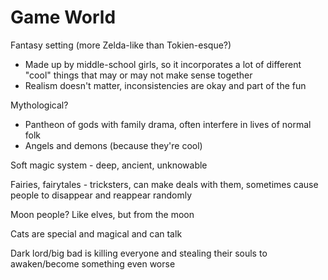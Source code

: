 # Game World

Fantasy setting (more Zelda-like than Tokien-esque?)
* Made up by middle-school girls, so it incorporates a lot of different "cool" things that may or may not make sense together
* Realism doesn't matter, inconsistencies are okay and part of the fun

Mythological?
* Pantheon of gods with family drama, often interfere in lives of normal folk
* Angels and demons (because they're cool)

Soft magic system - deep, ancient, unknowable

Fairies, fairytales - tricksters, can make deals with them, sometimes cause people to disappear and reappear randomly

Moon people? Like elves, but from the moon

Cats are special and magical and can talk

Dark lord/big bad is killing everyone and stealing their souls to awaken/become something even worse
